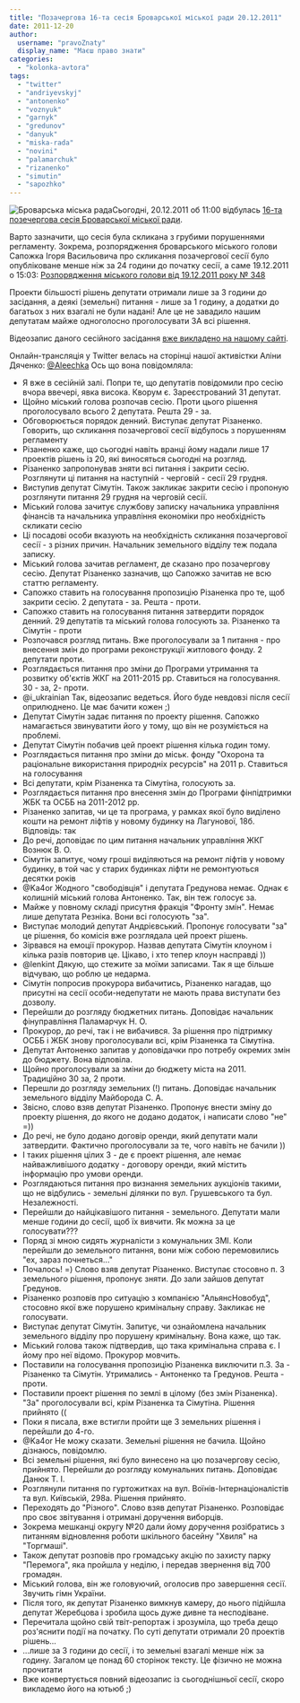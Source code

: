 ```yaml
---
title: "Позачергова 16-та сесія Броварської міської ради 20.12.2011"
date: 2011-12-20
author: 
  username: "pravoZnaty"
  display_name: "Маєш право знати"
categories: 
  - "kolonka-avtora"
tags: 
  - "twitter"
  - "andriyevskyj"
  - "antonenko"
  - "voznyuk"
  - "garnyk"
  - "gredunov"
  - "danyuk"
  - "miska-rada"
  - "novini"
  - "palamarchuk"
  - "rizanenko"
  - "simutin"
  - "sapozhko"
---
```


![](https://mpz.brovary.org/wp-content/uploads/2011/12/Броварська-міська-рада.jpg "Броварська міська рада")Сьогодні, 20.12.2011 об 11:00 відбулась [16-та позечергова сесія Броварської міської ради](https://mpz.brovary.org/novini/terminove-sklikanna-pozacergovoi-sesii-za-1-den/ "Термінове скликання позачергової сесії за 1 день").

Варто зазначити, що сесія була скликана з грубими порушеннями регламенту. Зокрема, розпорядження броварського міського голови Сапожка Ігоря Васильовича про скликання позачергової сесії було опубліковане менше ніж за 24 години до початку сесії, а саме 19.12.2011 о 15:03: <!--more-->[Розпорядження міського голови від 19.12.2011 року № 348](https://www.slideshare.net/sergIlliukhin/348-19122011 "Розпорядження міського голови про скликання сесії")

Проекти більшості рішень депутати отримали лише за 3 години до засідання, а деякі (земельні) питання - лише за 1 годину, а додатки до багатьох з них взагалі не були надані! Але це не завадило нашим депутатам майже одноголосно проголосувати ЗА всі рішення.

Відеозапис даного сесійного засідання [вже викладено на нашому сайті](https://mpz.brovary.org/novini/video-miska-rada-20-12-2011/ "ВІДЕО: Позачергове 16-те сесійне засідання Броварської міської ради").

Онлайн-трансляція у Twitter велась на сторінці нашої активістки Аліни Дяченко: [@Аleechka](https://twitter.com/#%21/aleechka "Twitter Бровари") Ось що вона повідомляла:

- Я вже в сесійній залі. Попри те, що депутатів повідомили про сесію вчора ввечері, явка висока. Кворум є. Зареєстрований 31 депутат.
- Щойно міський голова розпочав сесію. Проти цього рішення проголосувало всього 2 депутата. Решта 29 - за.
- Обговорюється порядок денний. Виступає депутат Різаненко. Говорить, що скликання позачергової сесії відбулось з порушенням регламенту
- Різаненко каже, що сьогодні навіть вранці йому надали лише 17 проектів рішень із 20, які виносяться сьогодні на розгляд.
- Різаненко запропонував зняти всі питання і закрити сесію. Розглянути ці питання на наступній - черговій - сесії 29 грудня.
- Виступив депутат Сімутін. Також закликає закрити сесію і пропоную розглянути питання 29 грудня на черговій сесії.
- Міський голова зачитує службову записку начальника управління фінансів та начальника управління економіки про необхідність скликати сесію
- Ці посадові особи вказують на необхідність скликання позачергової сесії - з різних причин. Начальник земельного відділу теж подала записку.
- Міський голова зачитав регламент, де сказано про позачергову сесію. Депутат Різаненко зазначив, що Сапожко зачитав не всю статтю регламенту.
- Сапожко ставить на голосування пропозицію Різаненка про те, щоб закрити сесію. 2 депутата - за. Решта - проти.
- Сапожко ставить на голосування питання затвердити порядок денний. 29 депутатів та міський голова голосують за. Різаненко та Сімутін - проти
- Розпочався розгляд питань. Вже проголосували за 1 питання - про внесення змін до програми реконструкції житлового фонду. 2 депутати проти.
- Розглядається питання про зміни до Програми утримання та розвитку об'єктів ЖКГ на 2011-2015 рр. Ставиться на голосування. 30 - за, 2- проти.
- @i\_ukrainian Так, відеозапис ведеться. Його буде невдовзі після сесії оприлюднено. Це має бачити кожен ;)
- Депутат Сімутін задає питання по проекту рішення. Сапожко намагається звинуватити його у тому, що він не розуміється на проблемі.
- Депутат Сімутін побачив цей проект рішення кілька годин тому.
- Розглядається питання про зміни до міськ. фонду "Охорона та раціональне використання природніх ресурсів" на 2011 р. Ставиться на голосування
- Всі депутати, крім Різаненка та Сімутіна, голосують за.
- Розглядається питання про внесення змін до Програми фінпідтримки ЖБК та ОСББ на 2011-2012 рр.
- Різаненко запитав, чи це та програма, у рамках якої було виділено кошти на ремонт ліфтів у новому будинку на Лагунової, 18б. Відповідь: так
- До речі, доповідає по цим питання начальник управління ЖКГ Вознюк В. О.
- Сімутін запитує, чому гроші виділяються на ремонт ліфтів у новому будинку, в той час у старих будинках ліфти не ремонтуються десятки років
- @Ka4or Жодного "свободівція" і депутата Гредунова немає. Однак є колишній міський голова Антоненко. Так, він теж голосує за.
- Майже у повному складі присутня фракція "Фронту змін". Немає лише депутата Резніка. Вони всі голосують "за".
- Виступає молодий депутат Андрієвський. Пропонує голосувати "за" це рішення, бо комісія вже розглядала цей проект рішень.
- Зірвався на емоції прокурор. Назвав депутата Сімутін клоуном і кілька разів повторив це. Цікаво, і хто тепер клоун насправді ))
- @lenkint Дякую, що стежите за моїми записами. Так я ще більше відчуваю, що роблю це недарма.
- Сімутін попросив прокурора вибачитись, Різаненко нагадав, що присутні на сесії особи-недепутати не мають права виступати без дозволу.
- Перейшли до розгляду бюджетних питань. Доповідає начальник фінуправління Паламарчук Н. О.
- Прокурор, до речі, так і не вибачився. За рішення про підтримку ОСББ і ЖБК знову проголосували всі, крім Різаненка та Сімутіна.
- Депутат Антоненко запитав у доповідачки про потребу окремих змін до бюджету. Вона відповіла.
- Щойно проголосували за зміни до бюджету міста на 2011. Традиційно 30 за, 2 проти.
- Перешли до розгляду земельних (!) питань. Доповідає начальник земельного відділу Майборода С. А.
- Звісно, слово взяв депутат Різаненко. Пропонує внести зміну до проекту рішення, до якого не додано додаток, і написати слово "не" =))
- До речі, не було додано договір оренди, який депутати мали затвердити. Фактично проголосували за те, чого навіть не бачили ))
- І таких рішення цілих 3 - де є проект рішення, але немає найважливішого додатку - договору оренди, який містить інформацію про умови оренди.
- Розглядаються питання про визнання земельних аукціонів такими, що не відбулись - земельні ділянки по вул. Грушевського та бул. Незалежності.
- Перейшли до найцікавішого питання - земельного. Депутати мали менше години до сесії, щоб їх вивчити. Як можна за це голосувати???
- Поряд зі мною сидять журналісти з комунальних ЗМІ. Коли перейшли до земельного питання, вони між собою перемовились "ех, зараз почнеться..."
- Почалось! =) Слово взяв депутат Різаненко. Виступає стосовно п. 3 земельного рішення, пропонує зняти. До зали зайшов депутат Гредунов.
- Різаненко розповів про ситуацію з компанією "АльянсНовобуд", стосовно якої вже порушено кримінальну справу. Закликає не голосувати.
- Виступає депутат Сімутін. Запитує, чи ознайомлена начальник земельного відділу про порушену кримінальну. Вона каже, що так.
- Міський голова також підтвердив, що така кримінальна справа є. І йому про неї відомо. Прокурор мовчить.
- Поставили на голосування пропозицію Різаненка виключити п.3. За - Різаненко та Сімутін. Утримались - Антоненко та Гредунов. Решта - проти.
- Поставили проект рішення по землі в цілому (без змін Різаненка). "За" проголосували всі, крім Різаненка та Сімутіна. Рішення прийнято ((
- Поки я писала, вже встигли пройти ще 3 земельних рішення і перейшли до 4-го.
- @Ka4or Не можу сказати. Земельні рішення не бачила. Щойно дізнаюсь, повідомлю.
- Всі земельні рішення, які було винесено на цю позачергову сесію, прийнято. Перейшли до розгляду комунальних питань. Доповідає Данюк Т. І.
- Розглянули питання по гуртожитках на вул. Воїнів-Інтернаціоналістів та вул. Київській, 298а. Рішення прийнято.
- Переходять до "Різного". Слово взяв депутат Різаненко. Розповідає про своє звітування і отримані доручення виборців.
- Зокрема мешканці округу №20 дали йому доручення розібратись з питанням відновлення роботи шкільного басейну "Хвиля" на "Торгмаші".
- Також депутат розповів про громадську акцію по захисту парку "Перемога", яка пройшла у неділю, і передав звернення від 700 громадян.
- Міський голова, він же головуючий, оголосив про завершення сесії. Звучить гімн України.
- Після того, як депутат Різаненко вимкнув камеру, до нього підійшла депутат Жеребцова і зробила щось дуже дивне та несподіване.
- Перечитала щойно свій твіт-репортаж і зрозуміла, що треба дещо роз'яснити події на початку. По суті депутати отримали 20 проектів рішень...
- ...лише за 3 години до сесії, і то земельні взагалі менше ніж за годину. Загалом це понад 60 сторінок тексту. Це фізично не можна прочитати
- Вже конвертується повний відеозапис із сьогоднішньої сесії, скоро викладемо його на ютьюб ;)
